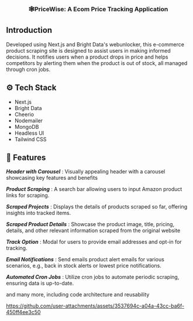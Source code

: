 
<h3 align="center"> 🕸️PriceWise: A Ecom Price Tracking Application</h3>

## <a name="introduction"> Introduction</a>

Developed using Next.js and Bright Data's webunlocker, this e-commerce product scraping site is designed to assist users in making informed decisions. It notifies users when a product drops in price and helps competitors by alerting them when the product is out of stock, all managed through cron jobs.

## <a name="tech-stack">⚙️ Tech Stack</a>

- Next.js
- Bright Data
- Cheerio
- Nodemailer
- MongoDB
- Headless UI
- Tailwind CSS

## <a name="features">🔋 Features</a>

***Header with Carousel***     :  Visually appealing header with a carousel showcasing key features and benefits

***Product Scraping***         : A search bar allowing users to input Amazon product links for scraping.

***Scraped Projects***         : Displays the details of products scraped so far, offering insights into tracked items.

***Scraped Product Details***  : Showcase the product image, title, pricing, details, and other relevant information scraped from the original website

***Track Option***             : Modal for users to provide email addresses and opt-in for tracking.

***Email Notifications***      : Send emails product alert emails for various scenarios, e.g., back in stock alerts or lowest price notifications.

***Automated Cron Jobs***      : Utilize cron jobs to automate periodic scraping, ensuring data is up-to-date.

and many more, including code architecture and reusability 


https://github.com/user-attachments/assets/3537694c-a04a-43cc-ba6f-450ff4ee3c50



